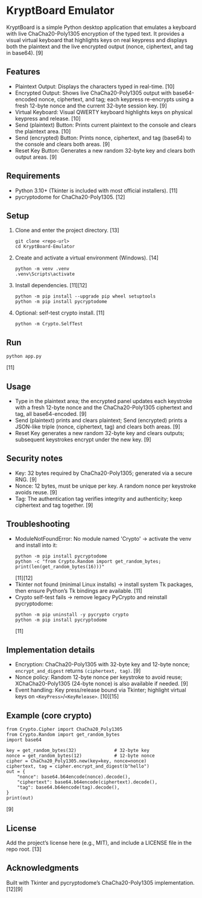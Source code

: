 # KryptBoard Emulator

KryptBoard is a simple Python desktop application that emulates a keyboard with live ChaCha20-Poly1305 encryption of the typed text. It provides a visual virtual keyboard that highlights keys on real keypress and displays both the plaintext and the live encrypted output (nonce, ciphertext, and tag in base64). [9]

## Features
- Plaintext Output: Displays the characters typed in real-time. [10]
- Encrypted Output: Shows live ChaCha20-Poly1305 output with base64-encoded nonce, ciphertext, and tag; each keypress re-encrypts using a fresh 12-byte nonce and the current 32-byte session key. [9]
- Virtual Keyboard: Visual QWERTY keyboard highlights keys on physical keypress and release. [10]
- Send (plaintext) Button: Prints current plaintext to the console and clears the plaintext area. [10]
- Send (encrypted) Button: Prints nonce, ciphertext, and tag (base64) to the console and clears both areas. [9]
- Reset Key Button: Generates a new random 32-byte key and clears both output areas. [9]

## Requirements
- Python 3.10+ (Tkinter is included with most official installers). [11]
- pycryptodome for ChaCha20-Poly1305. [12]

## Setup
1. Clone and enter the project directory. [13]
   ```
   git clone <repo-url>
   cd KryptBoard-Emulator
   ```
2. Create and activate a virtual environment (Windows). [14]
   ```
   python -m venv .venv
   .venv\Scripts\activate
   ```
3. Install dependencies. [11][12]
   ```
   python -m pip install --upgrade pip wheel setuptools
   python -m pip install pycryptodome
   ```
4. Optional: self-test crypto install. [11]
   ```
   python -m Crypto.SelfTest
   ```

## Run
```
python app.py
```
[11]

## Usage
- Type in the plaintext area; the encrypted panel updates each keystroke with a fresh 12-byte nonce and the ChaCha20-Poly1305 ciphertext and tag, all base64-encoded. [9]
- Send (plaintext) prints and clears plaintext; Send (encrypted) prints a JSON-like triple (nonce, ciphertext, tag) and clears both areas. [9]
- Reset Key generates a new random 32-byte key and clears outputs; subsequent keystrokes encrypt under the new key. [9]

## Security notes
- Key: 32 bytes required by ChaCha20-Poly1305; generated via a secure RNG. [9]
- Nonce: 12 bytes, must be unique per key. A random nonce per keystroke avoids reuse. [9]
- Tag: The authentication tag verifies integrity and authenticity; keep ciphertext and tag together. [9]

## Troubleshooting
- ModuleNotFoundError: No module named 'Crypto' → activate the venv and install into it:
  ```
  python -m pip install pycryptodome
  python -c "from Crypto.Random import get_random_bytes; print(len(get_random_bytes(16)))"
  ```
  [11][12]
- Tkinter not found (minimal Linux installs) → install system Tk packages, then ensure Python’s Tk bindings are available. [11]
- Crypto self-test fails → remove legacy PyCrypto and reinstall pycryptodome:
  ```
  python -m pip uninstall -y pycrypto crypto
  python -m pip install pycryptodome
  ```
  [11]

## Implementation details
- Encryption: ChaCha20-Poly1305 with 32-byte key and 12-byte nonce; `encrypt_and_digest` returns `(ciphertext, tag)`. [9]
- Nonce policy: Random 12-byte nonce per keystroke to avoid reuse; XChaCha20-Poly1305 (24-byte nonce) is also available if needed. [9]
- Event handling: Key press/release bound via Tkinter; highlight virtual keys on `<KeyPress>`/`<KeyRelease>`. [10][15]

## Example (core crypto)
```
from Crypto.Cipher import ChaCha20_Poly1305
from Crypto.Random import get_random_bytes
import base64

key = get_random_bytes(32)              # 32-byte key
nonce = get_random_bytes(12)            # 12-byte nonce
cipher = ChaCha20_Poly1305.new(key=key, nonce=nonce)
ciphertext, tag = cipher.encrypt_and_digest(b"hello")
out = {
    "nonce": base64.b64encode(nonce).decode(),
    "ciphertext": base64.b64encode(ciphertext).decode(),
    "tag": base64.b64encode(tag).decode(),
}
print(out)
```
[9]

## License
Add the project’s license here (e.g., MIT), and include a LICENSE file in the repo root. [13]

## Acknowledgments
Built with Tkinter and pycryptodome’s ChaCha20-Poly1305 implementation. [12][9]
```